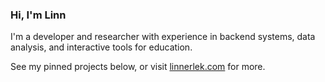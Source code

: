### Hi, I'm Linn

I'm a developer and researcher with experience in backend systems, data analysis, and interactive tools for education. 

See my pinned projects below, or visit [linnerlek.com](https://linnerlek.com) for more.

